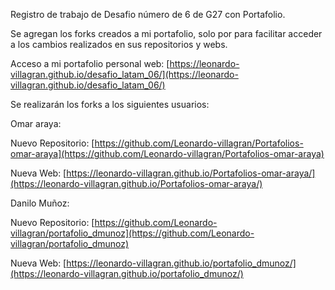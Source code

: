 Registro de trabajo de Desafio número de 6 de G27 con Portafolio.

Se agregan los forks creados a mi portafolio, solo por para facilitar acceder a los cambios realizados en sus repositorios y webs.

Acceso a mi portafolio personal web: [https://leonardo-villagran.github.io/desafio_latam_06/](https://leonardo-villagran.github.io/desafio_latam_06/)

Se realizarán los forks a los siguientes usuarios:

Omar araya:

Nuevo Repositorio: [https://github.com/Leonardo-villagran/Portafolios-omar-araya](https://github.com/Leonardo-villagran/Portafolios-omar-araya)

Nueva Web: [https://leonardo-villagran.github.io/Portafolios-omar-araya/](https://leonardo-villagran.github.io/Portafolios-omar-araya/)

Danilo Muñoz:

Nuevo Repositorio: [https://github.com/Leonardo-villagran/portafolio_dmunoz](https://github.com/Leonardo-villagran/portafolio_dmunoz)

Nueva Web: [https://leonardo-villagran.github.io/portafolio_dmunoz/](https://leonardo-villagran.github.io/portafolio_dmunoz/)
